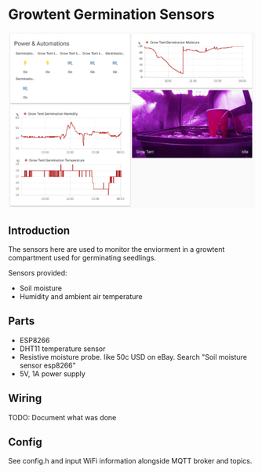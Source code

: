 # Growtent Germination Sensors
![Picture of sensors in HA](picture.png?raw=true)
## Introduction
The sensors here are used to monitor the enviorment in a growtent compartment used for germinating seedlings.

Sensors provided:

 - Soil moisture
 - Humidity and ambient air temperature

## Parts
 - ESP8266
 - DHT11 temperature sensor
 - Resistive moisture probe. like 50c USD on eBay. Search "Soil moisture sensor esp8266"
 - 5V, 1A power supply

## Wiring
TODO: Document what was done

## Config
See config.h and input WiFi information alongside MQTT broker and topics.
